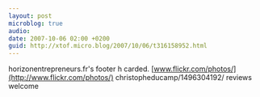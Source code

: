 ```yaml
---
layout: post
microblog: true
audio: 
date: 2007-10-06 02:00 +0200
guid: http://xtof.micro.blog/2007/10/06/t316158952.html
---
```

horizonentrepreneurs.fr's footer h carded. [www.flickr.com/photos/](http://www.flickr.com/photos/) christopheducamp/1496304192/ reviews welcome
